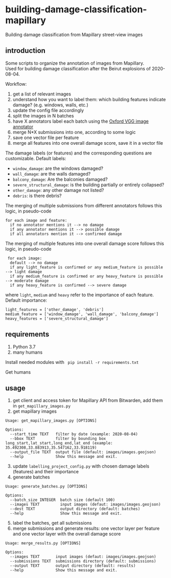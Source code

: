 # building-damage-classification-mapillary
Building damage classification from Mapillary street-view images

## introduction
Some scripts to organize the annotation of images from Mapillary.<br/> 
Used for building damage classification after the Beirut explosions of 2020-08-04.

Workflow:
1. get a list of relevant images
2. understand how you want to label them: which building features indicate damage? (e.g. windows, walls, etc.)
3. update the config file accordingly
4. split the images in N batches
5. have X annotators label each batch using the [Oxford VGG image annotator](http://www.robots.ox.ac.uk/~vgg/software/via/via_demo.html)
6. merge N*X submissions into one, according to some logic
7. save one vector file per feature
8. merge all features into one overall damage score, save it in a vector file

The damage labels (or features) and the corresponding questions are customizable. Default labels:
* `window_damage`: are the windows damaged?
* `wall_damage`: are the walls damaged?
* `balcony_damage`: Are the balconies damaged?
* `severe_structural_damage`: is the building partially or entirely collapsed?
* `other_damage`: any other damage not listed?
* `debris`: is there debris?

The merging of multiple submissions from different annotators follows this logic, in pseudo-code
``` 
for each image and feature:
  if no annotator mentions it --> no damage
  if any annotator mentions it --> possible damage
  if all annotators mention it --> confirmed damage
```
The merging of multiple features into one overall damage score follows this logic, in pseudo-code
```
 for each image:
  default --> no damage
  if any light_feature is confirmed or any medium_feature is possible --> light damage
  if any medium_feature is confirmed or any heavy_feature is possible --> moderate damage
  if any heavy_feature is confirmed --> severe damage
 ```
 where `light`, `medium` and `heavy` refer to the importance of each feature. Default importance:
```
light_features = ['other_damage', 'debris']
medium_feature = ['window_damage', 'wall_damage', 'balcony_damage']
heavy_features = ['severe_structural_damage']
```

## requirements
1. Python 3.7
2. many humans

Install needed modules with 
``` pip install -r requirements.txt```

Get humans

## usage
1. get client and access token for Mapillary API from Bitwarden, add them in ```get_mapillary_images.py```
2. get mapillary images
```
Usage: get_mapillary_images.py [OPTIONS]

Options:
  --start_time TEXT   filter by date (example: 2020-08-04)
  --bbox TEXT         filter by bounding box long_start,lat_start,long_end,lat_end (example: 35.492308,33.883913,35.547162,33.918119)
  --output_file TEXT  output file (default: images/images.geojson)
  --help              Show this message and exit.
```
3. update `labelling_project_config.py` with chosen damage labels (features) and their importance
4. generate batches
```
Usage: generate_batches.py [OPTIONS]

Options:
  --batch_size INTEGER  batch size (default 100)
  --images TEXT         input images (defaut: images/images.geojson)
  --dest TEXT           output directory (default: batches)
  --help                Show this message and exit.
```
5. label the batches, get all submissions
6. merge submissions and generate results: one vector layer per feature and one vector layer with the overall damage score 
```
Usage: merge_results.py [OPTIONS]

Options:
  --images TEXT       input images (defaut: images/images.geojson)
  --submissions TEXT  submissions directory (default: submissions)
  --output TEXT       output directory (default: results)
  --help              Show this message and exit.
```

